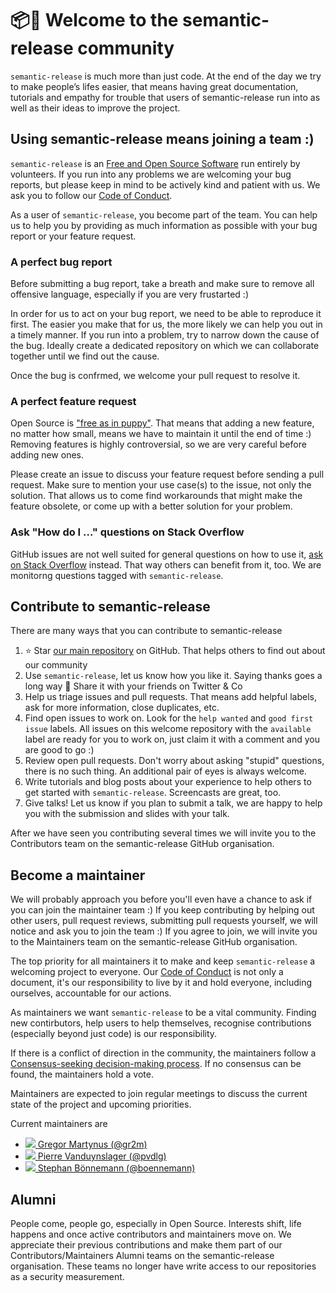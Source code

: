 # 📦🤗 Welcome to the semantic-release community

`semantic-release` is much more than just code. At the end of the day we try to make people’s lifes easier, that means having great documentation, tutorials and empathy for trouble that users of semantic-release run into as well as their ideas to improve the project.

## Using semantic-release means joining a team :)

`semantic-release` is an [Free and Open Source Software](https://en.wikipedia.org/wiki/Free_and_open-source_software) run entirely by volunteers. If you run into any problems we are welcoming your bug reports, but please keep in mind to be actively kind and patient with us. We ask you to follow our [Code of Conduct](CODE_OF_CONDUCT.md).

As a user of `semantic-release`, you become part of the team. You can help us to help you by providing as much information as possible with your bug report or your feature request.

### A perfect bug report

Before submitting a bug report, take a breath and make sure to remove all offensive language, especially if you are very frustarted :)

In order for us to act on your bug report, we need to be able to reproduce it first. The easier you make that for us, the more likely we can help you out in a timely manner. If you run into a problem, try to narrow down the cause of the bug. Ideally create a dedicated repository on which we can collaborate together until we find out the cause.

Once the bug is confrmed, we welcome your pull request to resolve it.

### A perfect feature request

Open Source is ["free as in puppy"](https://opensource.com/article/17/2/hidden-costs-free-software). That means that adding a new feature, no matter how small, means we have to maintain it until the end of time :) Removing features is highly controversial, so we are very careful before adding new ones.

Please create an issue to discuss your feature request before sending a pull request. Make sure to mention your use case(s) to the issue, not only the solution. That allows us to come find workarounds that might make the feature obsolete, or come up with a better solution for your problem.

### Ask "How do I ..." questions on Stack Overflow

GitHub issues are not well suited for general questions on how to use it, [ask on Stack Overflow](https://stackoverflow.com/questions/tagged/semantic-release) instead. That way others can benefit from it, too. We are monitorng questions tagged with `semantic-release`.

## Contribute to semantic-release

There are many ways that you can contribute to semantic-release

1. ⭐️ Star [our main repository](https://github.com/semantic-release/semantic-release) on GitHub. That helps others to find out about our community
2. Use `semantic-release`, let us know how you like it. Saying thanks goes a long way 💖 Share it with your friends on Twitter & Co
3. Help us triage issues and pull requests. That means add helpful labels, ask for more information, close duplicates, etc.
4. Find open issues to work on. Look for the `help wanted` and `good first issue` labels. All issues on this welcome repository with the `available` label are ready for you to work on, just claim it with a comment and you are good to go :)
5. Review open pull requests. Don't worry about asking "stupid" questions, there is no such thing. An additional pair of eyes is always welcome. 
6. Write tutorials and blog posts about your experience to help others to get started with `semantic-release`. Screencasts are great, too.
7. Give talks! Let us know if you plan to submit a talk, we are happy to help you with the submission and slides with your talk.

After we have seen you contributing several times we will invite you to the Contributors team on the semantic-release GitHub organisation.

## Become a maintainer

We will probably approach you before you'll even have a chance to ask if you can join the maintainer team :) If you keep contributing by helping out other users, pull request reviews, submitting pull requests yourself, we will notice and ask you to join the team :) If you agree to join, we will invite you to the Maintainers team on the semantic-release GitHub organisation.

The top priority for all maintainers it to make and keep `semantic-release` a welcoming project to everyone. Our [Code of Conduct](CODE_OF_CONDUCT.md) is not only a document, it's our responsibility to live by it and hold everyone, including ourselves, accountable for our actions.

As maintainers we want `semantic-release` to be a vital community. Finding new contirbutors, help users to help themselves, recognise contributions (especially beyond just code) is our responsibility.

If there is a conflict of direction in the community, the maintainers follow a [Consensus-seeking decision-making process](https://en.wikipedia.org/wiki/Consensus-seeking_decision-making). If no consensus can be found, the maintainers hold a vote.

Maintainers are expected to join regular meetings to discuss the current state of the project and upcoming priorities.

Current maintainers are 

- [![](https://github.com/gr2m.png?size=40) Gregor Martynus (@gr2m)](https://github.com/gr2m)
- [![](https://github.com/pvdlg.png?size=40) Pierre Vanduynslager (@pvdlg)](https://github.com/pvdlg)
- [![](https://github.com/boennemann.png?size=40) Stephan Bönnemann (@boennemann)](https://github.com/boennemann)

## Alumni

People come, people go, especially in Open Source. Interests shift, life happens and once active contributors and maintainers move on. We appreciate their previous contributions and make them part of our Contributors/Maintainers Alumni teams on the semantic-release organisation. These teams no longer have write access to our repositories as a security measurement.
